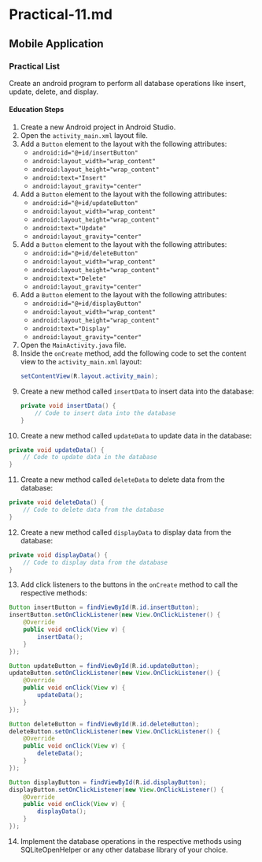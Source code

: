 # Practical-11.md

## Mobile Application

### Practical List

Create an android program to perform all database operations like insert, update, delete, and display.

#### Education Steps

1. Create a new Android project in Android Studio.
2. Open the `activity_main.xml` layout file.
3. Add a `Button` element to the layout with the following attributes:
   - `android:id="@+id/insertButton"`
   - `android:layout_width="wrap_content"`
   - `android:layout_height="wrap_content"`
   - `android:text="Insert"`
   - `android:layout_gravity="center"`
4. Add a `Button` element to the layout with the following attributes:
   - `android:id="@+id/updateButton"`
   - `android:layout_width="wrap_content"`
   - `android:layout_height="wrap_content"`
   - `android:text="Update"`
   - `android:layout_gravity="center"`
5. Add a `Button` element to the layout with the following attributes:
   - `android:id="@+id/deleteButton"`
   - `android:layout_width="wrap_content"`
   - `android:layout_height="wrap_content"`
   - `android:text="Delete"`
   - `android:layout_gravity="center"`
6. Add a `Button` element to the layout with the following attributes:
   - `android:id="@+id/displayButton"`
   - `android:layout_width="wrap_content"`
   - `android:layout_height="wrap_content"`
   - `android:text="Display"`
   - `android:layout_gravity="center"`
7. Open the `MainActivity.java` file.
8. Inside the `onCreate` method, add the following code to set the content view to the `activity_main.xml` layout:
   ```java
   setContentView(R.layout.activity_main);
   ```
9. Create a new method called `insertData` to insert data into the database:
   ```java
   private void insertData() {
       // Code to insert data into the database
   }
   ```
10. Create a new method called `updateData` to update data in the database:
   ```java
   private void updateData() {
       // Code to update data in the database
   }
   ```
11. Create a new method called `deleteData` to delete data from the database:
   ```java
   private void deleteData() {
       // Code to delete data from the database
   }
   ```
12. Create a new method called `displayData` to display data from the database:
   ```java
   private void displayData() {
       // Code to display data from the database
   }
   ```
13. Add click listeners to the buttons in the `onCreate` method to call the respective methods:
   ```java
   Button insertButton = findViewById(R.id.insertButton);
   insertButton.setOnClickListener(new View.OnClickListener() {
       @Override
       public void onClick(View v) {
           insertData();
       }
   });

   Button updateButton = findViewById(R.id.updateButton);
   updateButton.setOnClickListener(new View.OnClickListener() {
       @Override
       public void onClick(View v) {
           updateData();
       }
   });

   Button deleteButton = findViewById(R.id.deleteButton);
   deleteButton.setOnClickListener(new View.OnClickListener() {
       @Override
       public void onClick(View v) {
           deleteData();
       }
   });

   Button displayButton = findViewById(R.id.displayButton);
   displayButton.setOnClickListener(new View.OnClickListener() {
       @Override
       public void onClick(View v) {
           displayData();
       }
   });
   ```
14. Implement the database operations in the respective methods using SQLiteOpenHelper or any other database library of your choice.

